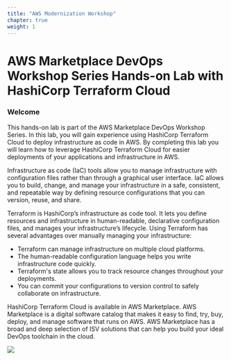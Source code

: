 ```yaml
---
title: "AWS Modernization Workshop"
chapter: true
weight: 1
---
```


# AWS Marketplace DevOps Workshop Series Hands-on Lab with HashiCorp Terraform Cloud


### Welcome

This hands-on lab is part of the AWS Marketplace DevOps Workshop Series. In this lab, you will gain experience using HashiCorp Terraform Cloud to deploy infrastructure as code in AWS. By completing this lab you will learn how to leverage HashiCorp Terraform Cloud for easier deployments of your applications and infrastructure in AWS.

Infrastructure as code (IaC) tools allow you to manage infrastructure with configuration files rather than through a graphical user interface. IaC allows you to build, change, and manage your infrastructure in a safe, consistent, and repeatable way by defining resource configurations that you can version, reuse, and share.

Terraform is HashiCorp’s infrastructure as code tool. It lets you define resources and infrastructure in human-readable, declarative configuration files, and manages your infrastructure’s lifecycle. Using Terraform has several advantages over manually managing your infrastructure:

* Terraform can manage infrastructure on multiple cloud platforms.
* The human-readable configuration language helps you write infrastructure code quickly.
* Terraform's state allows you to track resource changes throughout your deployments.
* You can commit your configurations to version control to safely collaborate on infrastructure.

HashiCorp Terraform Cloud is available in AWS Marketplace. AWS Marketplace is a digital software catalog that makes it easy to find, try, buy, deploy, and manage software that runs on AWS. AWS Marketplace has a broad and deep selection of ISV solutions that can help you build your ideal DevOps toolchain in the cloud.

<a href="https://aws.amazon.com/marketplace/pp/prodview-hc45vce44fstk?trk=el_a134p000003yrYeAAI&trkCampaign=AWSMP_pdp_dev_x_dg&sc_channel=el&sc_campaign=el_awsmp_mult&sc_outcome=Marketplace" target="_blank"><img src="/images/setup/available-in-awsmp-badge.png"></a>